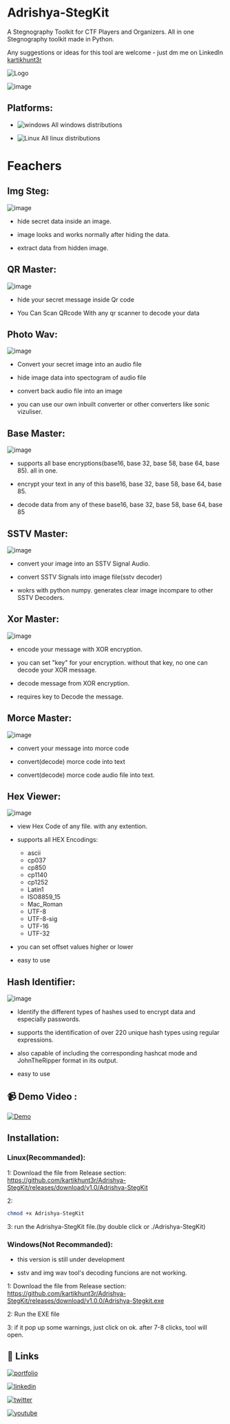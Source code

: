 # Adrishya-StegKit
A Stegnography Toolkit for CTF Players and Organizers. All in one Stegnography toolkit made in Python.

Any suggestions or ideas for this tool are welcome - just dm me on LinkedIn [kartikhunt3r](https://www.linkedin.com/in/kartikhunt3r)

![Logo](https://github.com/kartikhunt3r/MacChanger/blob/main/logo.gif)

![image](https://github.com/kartikhunt3r/Adrishya-StegKit/blob/main/stegkit1.png)



## Platforms:

- ![windows](https://img.shields.io/badge/Windows-0078D6?style=for-the-badge&logo=windows&logoColor=white) All windows distributions

- ![Linux](https://img.shields.io/badge/Linux-FCC624?style=for-the-badge&logo=linux&logoColor=black) All linux distributions



# Feachers

## Img Steg:

![image](https://github.com/kartikhunt3r/Adrishya-StegKit/blob/main/IMGsteg.png)

- hide secret data inside an image.

- image looks and works normally after hiding the data.

- extract data from hidden image.


## QR Master:

![image](https://github.com/kartikhunt3r/Adrishya-StegKit/blob/main/QRMaster.png)

- hide your secret message inside Qr code

- You Can Scan QRcode With any qr scanner to decode your data


## Photo Wav:

![image](https://github.com/kartikhunt3r/Adrishya-StegKit/blob/main/PhotoWav.png)

- Convert your secret image into an audio file

- hide image data into spectogram of audio file

- convert back audio file into an image

- you can use our own inbuilt converter or other converters like sonic vizuliser.


## Base Master:

![image](https://github.com/kartikhunt3r/Adrishya-StegKit/blob/main/BaseMaster.png)

- supports all base encryptions(base16, base 32, base 58, base 64, base 85). all in one.

- encrypt your text in any of this base16, base 32, base 58, base 64, base 85.

- decode data from any of these base16, base 32, base 58, base 64, base 85


## SSTV Master:

![image](https://github.com/kartikhunt3r/Adrishya-StegKit/blob/main/SSTVmaster.png)

- convert your image into an SSTV Signal Audio.

- convert SSTV Signals into image file(sstv decoder)

- wokrs with python numpy. generates clear image incompare to other SSTV Decoders.


## Xor Master:

![image](https://github.com/kartikhunt3r/Adrishya-StegKit/blob/main/XorMaster.png)

- encode your message with XOR encryption.

- you can set "key" for your encryption. without that key, no one can decode your XOR message.

- decode message from XOR encryption.

- requires key to Decode the message.


## Morce Master:

![image](https://github.com/kartikhunt3r/Adrishya-StegKit/blob/main/MorceMaster.png)

- convert your message into morce code

- convert(decode) morce code into text

- convert(decode) morce code audio file into text.


## Hex Viewer:

![image](https://github.com/kartikhunt3r/Adrishya-StegKit/blob/main/HexViewer.png)

- view Hex Code of any file. with any extention.

- supports all HEX Encodings:

     -  ascii
     -  cp037
     -  cp850
     -  cp1140
     -  cp1252
     -  Latin1
     -  ISO8859_15
     -  Mac_Roman
     -  UTF-8
     -  UTF-8-sig
     -  UTF-16
     -  UTF-32

- you can set offset values higher or lower

- easy to use


## Hash Identifier:

![image](https://github.com/kartikhunt3r/Adrishya-StegKit/blob/main/HashIdentifier.png)

- Identify the different types of hashes used to encrypt data and especially passwords.

- supports the identification of over 220 unique hash types using regular expressions.

- also capable of including the corresponding hashcat mode and JohnTheRipper format in its output.

- easy to use




## 📹 Demo Video :


[![Demo](https://img.youtube.com/vi/h4VD2jIsMPs/0.jpg)](https://youtu.be/h4VD2jIsMPs)


## Installation:




### Linux(Recommanded):

1: Download the file from Release section: https://github.com/kartikhunt3r/Adrishya-StegKit/releases/download/v1.0/Adrishya-StegKit

2: 
```bash
chmod +x Adrishya-StegKit
```

3: run the Adrishya-StegKit file.(by double click or ./Adrishya-StegKit)



### Windows(Not Recommanded):

- this version is still under development

- sstv and img wav tool's decoding funcions are not working.

1: Download the file from Release section: https://github.com/kartikhunt3r/Adrishya-StegKit/releases/download/v1.0.0/Adrishya-Stegkit.exe

2: Run the EXE file

3: if it pop up some warnings, just click on ok. after 7-8 clicks, tool will open.



## 🔗 Links
[![portfolio](https://img.shields.io/badge/my_portfolio-000?style=for-the-badge&logo=ko-fi&logoColor=white)](https://kartiksavaliya.tech/)

[![linkedin](https://img.shields.io/badge/linkedin-0A66C2?style=for-the-badge&logo=linkedin&logoColor=white)](https://in.linkedin.com/in/kartikhunt3r)

[![twitter](https://img.shields.io/badge/twitter-1DA1F2?style=for-the-badge&logo=twitter&logoColor=white)](https://twitter.com/kartikhunt3r)

[![youtube](https://img.shields.io/badge/YouTube-FF0000?style=for-the-badge&logo=youtube&logoColor=white)](https://www.youtube.com/channel/UCqUKMBA2UPqKOYbSa9FnC-Q)




       
